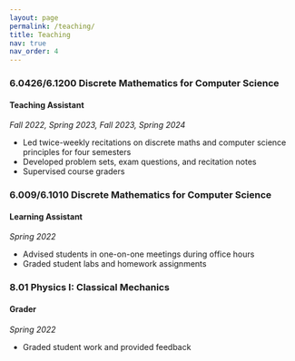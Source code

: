 ```yaml
---
layout: page
permalink: /teaching/
title: Teaching
nav: true
nav_order: 4
---
```


### 6.0426/6.1200 Discrete Mathematics for Computer Science
#### Teaching Assistant
*Fall 2022, Spring 2023, Fall 2023, Spring 2024*
* Led twice-weekly recitations on discrete maths and computer science principles for four semesters
* Developed problem sets, exam questions, and recitation notes
* Supervised course graders

### 6.009/6.1010 Discrete Mathematics for Computer Science
#### Learning Assistant
*Spring 2022*
* Advised students in one-on-one meetings during office hours
* Graded student labs and homework assignments

### 8.01 Physics I: Classical Mechanics
#### Grader
*Spring 2022*
* Graded student work and provided feedback
